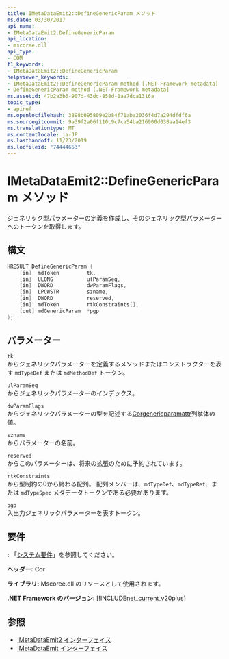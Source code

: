 ```yaml
---
title: IMetaDataEmit2::DefineGenericParam メソッド
ms.date: 03/30/2017
api_name:
- IMetaDataEmit2.DefineGenericParam
api_location:
- mscoree.dll
api_type:
- COM
f1_keywords:
- IMetaDataEmit2::DefineGenericParam
helpviewer_keywords:
- IMetaDataEmit2::DefineGenericParam method [.NET Framework metadata]
- DefineGenericParam method [.NET Framework metadata]
ms.assetid: 47b2a3b6-907d-43dc-858d-1ae7dca1316a
topic_type:
- apiref
ms.openlocfilehash: 3898b095809e2b84f71aba2036f4d7a294dfdf6a
ms.sourcegitcommit: 9a39f2a06f110c9c7ca54ba216900d038aa14ef3
ms.translationtype: MT
ms.contentlocale: ja-JP
ms.lasthandoff: 11/23/2019
ms.locfileid: "74444653"
---
```

# <a name="imetadataemit2definegenericparam-method"></a>IMetaDataEmit2::DefineGenericParam メソッド
ジェネリック型パラメーターの定義を作成し、そのジェネリック型パラメーターへのトークンを取得します。  
  
## <a name="syntax"></a>構文  
  
```cpp  
HRESULT DefineGenericParam (   
    [in]  mdToken         tk,   
    [in]  ULONG           ulParamSeq,   
    [in]  DWORD           dwParamFlags,   
    [in]  LPCWSTR         szname,   
    [in]  DWORD           reserved,   
    [in]  mdToken         rtkConstraints[],   
    [out] mdGenericParam  *pgp  
);  
```  
  
## <a name="parameters"></a>パラメーター  
 `tk`  
 からジェネリックパラメーターを定義するメソッドまたはコンストラクターを表す `mdTypeDef` または `mdMethodDef` トークン。  
  
 `ulParamSeq`  
 からジェネリックパラメーターのインデックス。  
  
 `dwParamFlags`  
 からジェネリックパラメーターの型を記述する[Corgenericparamattr](../../../../docs/framework/unmanaged-api/metadata/corgenericparamattr-enumeration.md)列挙体の値。  
  
 `szname`  
 からパラメーターの名前。  
  
 `reserved`  
 からこのパラメーターは、将来の拡張のために予約されています。  
  
 `rtkConstraints`  
 から型制約の0から終わる配列。 配列メンバーは、`mdTypeDef`、`mdTypeRef`、または `mdTypeSpec` メタデータトークンである必要があります。  
  
 `pgp`  
 入出力ジェネリックパラメーターを表すトークン。  
  
## <a name="requirements"></a>要件  
 **:** 「[システム要件](../../../../docs/framework/get-started/system-requirements.md)」を参照してください。  
  
 **ヘッダー:** Cor  
  
 **ライブラリ:** Mscoree.dll のリソースとして使用されます。  
  
 **.NET Framework のバージョン:** [!INCLUDE[net_current_v20plus](../../../../includes/net-current-v20plus-md.md)]  
  
## <a name="see-also"></a>参照

- [IMetaDataEmit2 インターフェイス](../../../../docs/framework/unmanaged-api/metadata/imetadataemit2-interface.md)
- [IMetaDataEmit インターフェイス](../../../../docs/framework/unmanaged-api/metadata/imetadataemit-interface.md)

